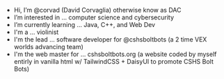 - Hi, I’m @corvad (David Corvaglia) otherwise know as DAC
- I’m interested in ... computer science and cybersecurity
- I’m currently learning ... Java, C++, and Web Dev
- I'm a ... violinist
- I'm the lead ... software developer for @cshsboltbots (a 2 time VEX worlds advancing team)
- I'm the web master for ... cshsboltbots.org (a website coded by myself entirly in vanilla html w/ TailwindCSS + DaisyUI to promote CSHS Bolt Bots)
